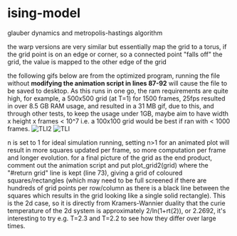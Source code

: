 # ising-model
glauber dynamics and metropolis-hastings algorithm

the warp versions are very similar but essentially map the grid to a torus, if the grid point is on an edge or corner, so a connected point "falls off" the grid, the value is mapped to the other edge of the grid

the following gifs below are from the optimized program, running the file without **modifying the animation script in lines 87-92** will cause the file to be saved to desktop.
As this runs in one go, the ram requirements are quite high, for example, a 500x500 grid (at T=1) for 1500 frames, 25fps resulted in over 8.5 GB RAM usage, and resulted in a 31 MB gif, due to this, and through other tests, to keep the usage under 1GB, maybe aim to have width x height x frames < 10^7
i.e. a 100x100 grid would be best if ran with < 1000 frames.
![TLI2](https://github.com/binTruekenobi/ising-model/assets/162815260/e35ee15c-9ebd-469a-9250-fbbd006d468d)
![TLI](https://github.com/binTruekenobi/ising-model/assets/162815260/36c1b9b2-e867-44b8-8316-8c2bfe5a53e1)

n is set to 1 for ideal simulation running, setting n>1 for an animated plot will result in more squares updated per frame, so more computation per frame and longer evolution.
for a final picture of the grid as the end product, comment out the animation script and put plot_grid2(grid) where the "#return grid" line is kept (line 73), giving a grid of coloured squares/rectangles (which may need to be full screened if there are hundreds of grid points per row/column as there is a black line between the squares which results in the grid looking like a single solid rectangle).
This is the 2d case, so it is directly from Kramers-Wannier duality that the curie temperature of the 2d system is approximately 2/ln(1+rt(2)), or 2.2692, it's interesting to try e.g. T=2.3 and T=2.2 to see how they differ over large times. 
